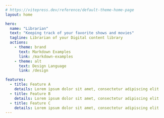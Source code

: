 ```yaml
---
# https://vitepress.dev/reference/default-theme-home-page
layout: home

hero:
  name: "Librarian"
  text: "Keeping track of your favorite shows and movies"
  tagline: Librarian of your Digital content library
  actions:
    - theme: brand
      text: Markdown Examples
      link: /markdown-examples
    - theme: alt
      text: Design Language
      link: /design

features:
  - title: Feature A
    details: Lorem ipsum dolor sit amet, consectetur adipiscing elit
  - title: Feature B
    details: Lorem ipsum dolor sit amet, consectetur adipiscing elit
  - title: Feature C
    details: Lorem ipsum dolor sit amet, consectetur adipiscing elit
---
```


